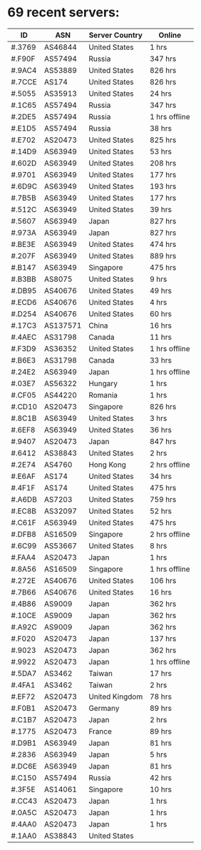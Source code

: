 # 69 recent servers:

| ID | ASN | Server Country | Online |
| ------ | ------ | ------ | ------ |
| #.3769 | AS46844 | United States | 1 hrs |
| #.F90F | AS57494 | Russia | 347 hrs |
| #.9AC4 | AS53889 | United States | 826 hrs |
| #.7CCE | AS174 | United States | 826 hrs |
| #.5055 | AS35913 | United States | 24 hrs |
| #.1C65 | AS57494 | Russia | 347 hrs |
| #.2DE5 | AS57494 | Russia | 1 hrs offline |
| #.E1D5 | AS57494 | Russia | 38 hrs |
| #.E702 | AS20473 | United States | 825 hrs |
| #.14D9 | AS63949 | United States | 53 hrs |
| #.602D | AS63949 | United States | 208 hrs |
| #.9701 | AS63949 | United States | 177 hrs |
| #.6D9C | AS63949 | United States | 193 hrs |
| #.7B5B | AS63949 | United States | 177 hrs |
| #.512C | AS63949 | United States | 39 hrs |
| #.5607 | AS63949 | Japan | 827 hrs |
| #.973A | AS63949 | Japan | 827 hrs |
| #.BE3E | AS63949 | United States | 474 hrs |
| #.207F | AS63949 | United States | 889 hrs |
| #.B147 | AS63949 | Singapore | 475 hrs |
| #.B3BB | AS8075 | United States | 9 hrs |
| #.DB95 | AS40676 | United States | 49 hrs |
| #.ECD6 | AS40676 | United States | 4 hrs |
| #.D254 | AS40676 | United States | 60 hrs |
| #.17C3 | AS137571 | China | 16 hrs |
| #.4AEC | AS31798 | Canada | 11 hrs |
| #.F3D9 | AS36352 | United States | 1 hrs offline |
| #.B6E3 | AS31798 | Canada | 33 hrs |
| #.24E2 | AS63949 | Japan | 1 hrs offline |
| #.03E7 | AS56322 | Hungary | 1 hrs |
| #.CF05 | AS44220 | Romania | 1 hrs |
| #.CD10 | AS20473 | Singapore | 826 hrs |
| #.8C1B | AS63949 | United States | 3 hrs |
| #.6EF8 | AS63949 | United States | 36 hrs |
| #.9407 | AS20473 | Japan | 847 hrs |
| #.6412 | AS38843 | United States | 2 hrs |
| #.2E74 | AS4760 | Hong Kong | 2 hrs offline |
| #.E6AF | AS174 | United States | 34 hrs |
| #.4F1F | AS174 | United States | 475 hrs |
| #.A6DB | AS7203 | United States | 759 hrs |
| #.EC8B | AS32097 | United States | 52 hrs |
| #.C61F | AS63949 | United States | 475 hrs |
| #.DFB8 | AS16509 | Singapore | 2 hrs offline |
| #.6C99 | AS53667 | United States | 8 hrs |
| #.FAA4 | AS20473 | Japan | 1 hrs |
| #.8A56 | AS16509 | Singapore | 1 hrs offline |
| #.272E | AS40676 | United States | 106 hrs |
| #.7B66 | AS40676 | United States | 16 hrs |
| #.4B86 | AS9009 | Japan | 362 hrs |
| #.10CE | AS9009 | Japan | 362 hrs |
| #.A92C | AS9009 | Japan | 362 hrs |
| #.F020 | AS20473 | Japan | 137 hrs |
| #.9023 | AS20473 | Japan | 362 hrs |
| #.9922 | AS20473 | Japan | 1 hrs offline |
| #.5DA7 | AS3462 | Taiwan | 17 hrs |
| #.4FA1 | AS3462 | Taiwan | 2 hrs |
| #.EF72 | AS20473 | United Kingdom | 78 hrs |
| #.F0B1 | AS20473 | Germany | 89 hrs |
| #.C1B7 | AS20473 | Japan | 2 hrs |
| #.1775 | AS20473 | France | 89 hrs |
| #.D9B1 | AS63949 | Japan | 81 hrs |
| #.2836 | AS63949 | Japan | 5 hrs |
| #.DC6E | AS63949 | Japan | 81 hrs |
| #.C150 | AS57494 | Russia | 42 hrs |
| #.3F5E | AS14061 | Singapore | 10 hrs |
| #.CC43 | AS20473 | Japan | 1 hrs |
| #.0A5C | AS20473 | Japan | 1 hrs |
| #.4AA0 | AS20473 | Japan | 1 hrs |
| #.1AA0 | AS38843 | United States | |

